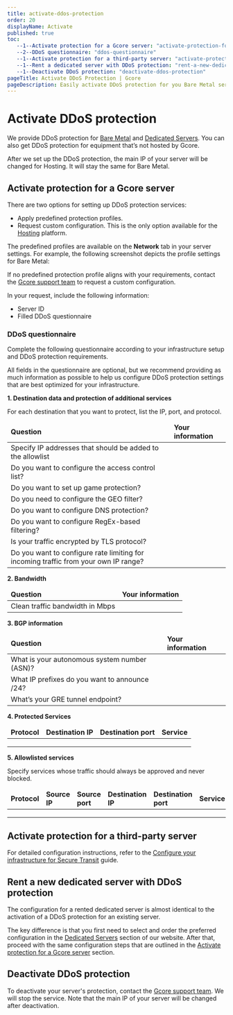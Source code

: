 ```yaml
---
title: activate-ddos-protection
order: 20
displayName: Activate
published: true
toc:
   --1--Activate protection for a Gcore server: "activate-protection-for-a-Gcore-server"
   --2--DDoS questionnaire: "ddos-questionnaire"
   --1--Activate protection for a third-party server: "activate-protection-for-a-third-party-server"
   --1--Rent a dedicated server with DDoS protection: "rent-a-new-dedicated-server-with-ddos-protection"
   --1--Deactivate DDoS protection: "deactivate-ddos-protection"
pageTitle: Activate DDoS Protection | Gcore
pageDescription: Easily activate DDoS protection for you Bare Metal servers in cloud, Dedicated Servers, and third-party equipment.
---
```

# Activate DDoS protection

We provide DDoS protection for <a href="https://gcore.com/cloud/bare-metal-servers" target="_blank">Bare Metal</a> and <a href="https://gcore.com/hosting/dedicated" target="_blank">Dedicated Servers</a>. You can also get DDoS protection for equipment that’s not hosted by Gcore.

<alert-element type="info" title="Info">
 
After we set up the DDoS protection, the main IP of your server will be changed for Hosting. It will stay the same for Bare Metal.
 
</alert-element>

## Activate protection for a Gcore server

There are two options for setting up DDoS protection services: 

* Apply predefined protection profiles. 
* Request custom configuration. This is the only option available for the <a href="https://gcore.com/hosting" target="_blank">Hosting</a> platform. 

The predefined profiles are available on the **Network** tab in your server settings. For example, the following screenshot depicts the profile settings for Bare Metal: 


If no predefined protection profile aligns with your requirements, contact the <a href="mailto:support@gcore.com" target="_blank">Gcore support team</a> to request a custom configuration.

In your request, include the following information: 

* Server ID 
* Filled DDoS questionnaire 

### DDoS questionnaire

Complete the following questionnaire according to your infrastructure setup and DDoS protection requirements. 

<alert-element type="tip" title="Tip">
 
All fields in the questionnaire are optional, but we recommend providing as much information as possible to help us configure DDoS protection settings that are best optimized for your infrastructure. 

</alert-element>

**1. Destination data and protection of additional services**

For each destination that you want to protect, list the IP, port, and protocol.  

<table>
<thead>
<tr>
<td style="text-align: left"><b>Question</b></td>
<td style="text-align: left"><b>Your information</b></td>
</tr>
</thead>
<tbody>
<tr>
<td style="text-align: left">Specify IP addresses that should be added to the allowlist</td>
<td style="text-align: left"></td>
</tr>
<tr>
<td style="text-align: left">Do you want to configure the access control list?</td>
<td style="text-align: left"></td>
</tr>
<tr>
<td style="text-align: left">Do you want to set up game protection?</td>
<td style="text-align: left"></td>
</tr>
<tr>
<td style="text-align: left">Do you need to configure the GEO filter?</td>
<td style="text-align: left"></td>
</tr>
<tr>
<td style="text-align: left">Do you want to configure DNS protection?</td>
<td style="text-align: left"></td>
</tr>
<tr>
<td style="text-align: left">Do you want to configure RegEx-based filtering?</td>
<td style="text-align: left"></td>
</tr>
<tr>
<td style="text-align: left">Is your traffic encrypted by TLS protocol?</td>
<td style="text-align: left"></td>
</tr>
<tr>
<td style="text-align: left">Do you want to configure rate limiting for incoming traffic from your own IP range?</td>
<td style="text-align: left"></td>
</tr>
</tbody>
</table>

**2. Bandwidth**

<table>
<thead>
<tr>
<td style="text-align: left"><b>Question</b></td>
<td style="text-align: left"><b>Your information</b></td>
</tr>
</thead>
<tbody>
<tr>
<td style="text-align: left">Clean traffic bandwidth in Mbps</td>
<td style="text-align: left"></td>
</tr>
</tbody>
</table>

**3. BGP information**

<table>
<thead>
<tr>
<td style="text-align: left"><b>Question</b></td>
<td style="text-align: left"><b>Your information</b></td>
</tr>
</thead>
<tbody>
<tr>
<td style="text-align: left">What is your autonomous system number (ASN)?</td>
<td style="text-align: left"></td>
</tr>
<tr>
<td style="text-align: left">What IP prefixes do you want to announce /24?</td>
<td style="text-align: left"></td>
</tr>
<tr>
<td style="text-align: left">What’s your GRE tunnel endpoint?</td>
<td style="text-align: left"></td>
</tr>
</tbody>
</table>

**4. Protected Services**

<table>
<thead>
<tr>
<td style="text-align: left"><b>Protocol</b></td>
<td style="text-align: left"><b>Destination IP</b></td>
<td style="text-align: left"><b>Destination port</b></td>
<td style="text-align: left"><b>Service</b></td>
</tr>
</thead>
<tbody>
<tr>
<td style="text-align: left"></td>
<td style="text-align: left"></td>
<td style="text-align: left"></td>
<td style="text-align: left"></td>
</tr>
<tr>
<td style="text-align: left"></td>
<td style="text-align: left"></td>
<td style="text-align: left"></td>
<td style="text-align: left"></td>
</tr>
<tr>
<td style="text-align: left"></td>
<td style="text-align: left"></td>
<td style="text-align: left"></td>
<td style="text-align: left"></td>
</tr>
</tbody>
</table>

**5. Allowlisted services**

Specify services whose traffic should always be approved and never blocked. 

<table>
<thead>
<tr>
<td style="text-align: left"><b>Protocol</b></td>
<td style="text-align: left"><b>Source IP</b></td>
<td style="text-align: left"><b>Source port</b></td>
<td style="text-align: left"><b>Destination IP</b></td>
<td style="text-align: left"><b>Destination port</b></td>
<td style="text-align: left"><b>Service</b></td>
</tr>
</thead>
<tbody>
<tr>
<td style="text-align: left"></td>
<td style="text-align: left"></td>
<td style="text-align: left"></td>
<td style="text-align: left"></td>
<td style="text-align: left"></td>
<td style="text-align: left"></td>
</tr>
<tr>
<td style="text-align: left"></td>
<td style="text-align: left"></td>
<td style="text-align: left"></td>
<td style="text-align: left"></td>
<td style="text-align: left"></td>
<td style="text-align: left"></td>
</tr>
<tr>
<td style="text-align: left"></td>
<td style="text-align: left"></td>
<td style="text-align: left"></td>
<td style="text-align: left"></td>
<td style="text-align: left"></td>
<td style="text-align: left"></td>
</tr>
</tbody>
</table>

## Activate protection for a third-party server 

For detailed configuration instructions, refer to the <a href="https://gcore.com/docs/ddos-protection/secure-transit/configure-secure-transit" target="_blank">Configure your infrastructure for Secure Transit</a> guide. 

## Rent a new dedicated server with DDoS protection

The configuration for a rented dedicated server is almost identical to the activation of a DDoS protection for an existing server.

The key difference is that you first need to select and order the preferred configuration in the <a href="https://gcore.com/hosting/dedicated" target="_blank">Dedicated Servers</a> section of our website. After that, proceed with the same configuration steps that are outlined in the <a href="https://gcore.com/docs/ddos-protection/activate-ddos-protection#activate-protection-for-a-Gcore-server" target="_blank">Activate protection for a Gcore server</a> section. 

## Deactivate DDoS protection

To deactivate your server's protection, contact the <a href="mailto:support@gcore.com" target="_blank">Gcore support team</a>. We will stop the service. Note that the main IP of your server will be changed after deactivation.